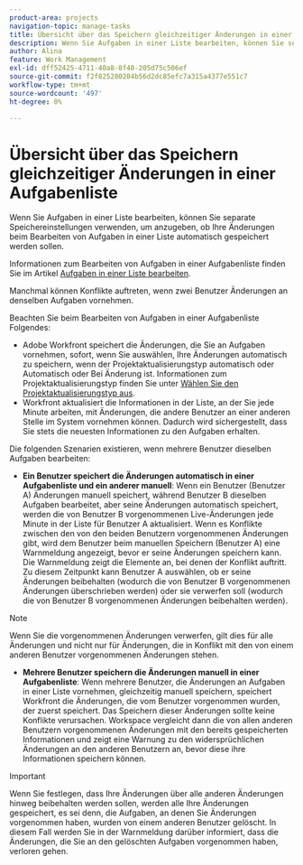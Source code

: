 ```yaml
---
product-area: projects
navigation-topic: manage-tasks
title: Übersicht über das Speichern gleichzeitiger Änderungen in einer Aufgabenliste
description: Wenn Sie Aufgaben in einer Liste bearbeiten, können Sie separate Speichereinstellungen verwenden, um anzugeben, ob Ihre Änderungen beim Bearbeiten von Aufgaben in einer Liste automatisch gespeichert werden sollen.
author: Alina
feature: Work Management
exl-id: dff52425-4711-40a8-8f40-205d75c506ef
source-git-commit: f2f825280204b56d2dc85efc7a315a4377e551c7
workflow-type: tm+mt
source-wordcount: '497'
ht-degree: 0%

---
```


# Übersicht über das Speichern gleichzeitiger Änderungen in einer Aufgabenliste

Wenn Sie Aufgaben in einer Liste bearbeiten, können Sie separate Speichereinstellungen verwenden, um anzugeben, ob Ihre Änderungen beim Bearbeiten von Aufgaben in einer Liste automatisch gespeichert werden sollen.

Informationen zum Bearbeiten von Aufgaben in einer Aufgabenliste finden Sie im Artikel [Aufgaben in einer Liste bearbeiten](../../../manage-work/tasks/manage-tasks/edit-tasks-in-a-list.md).

Manchmal können Konflikte auftreten, wenn zwei Benutzer Änderungen an denselben Aufgaben vornehmen.

Beachten Sie beim Bearbeiten von Aufgaben in einer Aufgabenliste Folgendes:

* Adobe Workfront speichert die Änderungen, die Sie an Aufgaben vornehmen, sofort, wenn Sie auswählen, Ihre Änderungen automatisch zu speichern, wenn der Projektaktualisierungstyp automatisch oder Automatisch oder Bei Änderung ist. Informationen zum Projektaktualisierungstyp finden Sie unter [Wählen Sie den Projektaktualisierungstyp aus](../../../manage-work/projects/manage-projects/select-project-update-type.md).
* Workfront aktualisiert die Informationen in der Liste, an der Sie jede Minute arbeiten, mit Änderungen, die andere Benutzer an einer anderen Stelle im System vornehmen können. Dadurch wird sichergestellt, dass Sie stets die neuesten Informationen zu den Aufgaben erhalten.

Die folgenden Szenarien existieren, wenn mehrere Benutzer dieselben Aufgaben bearbeiten:

* **Ein Benutzer speichert die Änderungen automatisch in einer Aufgabenliste und ein anderer manuell**: Wenn ein Benutzer (Benutzer A) Änderungen manuell speichert, während Benutzer B dieselben Aufgaben bearbeitet, aber seine Änderungen automatisch speichert, werden die von Benutzer B vorgenommenen Live-Änderungen jede Minute in der Liste für Benutzer A aktualisiert. Wenn es Konflikte zwischen den von den beiden Benutzern vorgenommenen Änderungen gibt, wird dem Benutzer beim manuellen Speichern (Benutzer A) eine Warnmeldung angezeigt, bevor er seine Änderungen speichern kann. Die Warnmeldung zeigt die Elemente an, bei denen der Konflikt auftritt. Zu diesem Zeitpunkt kann Benutzer A auswählen, ob er seine Änderungen beibehalten (wodurch die von Benutzer B vorgenommenen Änderungen überschrieben werden) oder sie verwerfen soll (wodurch die von Benutzer B vorgenommenen Änderungen beibehalten werden).

>[!NOTE]
>
>Wenn Sie die vorgenommenen Änderungen verwerfen, gilt dies für alle Änderungen und nicht nur für Änderungen, die in Konflikt mit den von einem anderen Benutzer vorgenommenen Änderungen stehen.

* **Mehrere Benutzer speichern die Änderungen manuell in einer Aufgabenliste**: Wenn mehrere Benutzer, die Änderungen an Aufgaben in einer Liste vornehmen, gleichzeitig manuell speichern, speichert Workfront die Änderungen, die vom Benutzer vorgenommen wurden, der zuerst speichert. Das Speichern dieser Änderungen sollte keine Konflikte verursachen. Workspace vergleicht dann die von allen anderen Benutzern vorgenommenen Änderungen mit den bereits gespeicherten Informationen und zeigt eine Warnung zu den widersprüchlichen Änderungen an den anderen Benutzern an, bevor diese ihre Informationen speichern können.

>[!IMPORTANT]
>
>Wenn Sie festlegen, dass Ihre Änderungen über alle anderen Änderungen hinweg beibehalten werden sollen, werden alle Ihre Änderungen gespeichert, es sei denn, die Aufgaben, an denen Sie Änderungen vorgenommen haben, wurden von einem anderen Benutzer gelöscht. In diesem Fall werden Sie in der Warnmeldung darüber informiert, dass die Änderungen, die Sie an den gelöschten Aufgaben vorgenommen haben, verloren gehen.

<!--
<div data-mc-conditions="QuicksilverOrClassic.Draft mode"> 
<p class="preview" data-mc-conditions="QuicksilverOrClassic.Draft mode">(NOTE: drafted - when replaced with the above live section; does it need an edit??) </p>
<div>
<p>When editing tasks in a list, you can select whether you want each change to be saved automatically or if you want to manually save multiple changes at one time by clicking the Save button. This depends on whether you enable the Autosave setting in the task list or not. </p>
<p>For information about editing tasks in a task list, see the article <a href="../../../manage-work/tasks/manage-tasks/edit-tasks.md" class="MCXref xref" xrefformat="{para}">Edit tasks</a>. </p>
<p>Sometimes, conflicts might appear if two users are making changes on the same tasks. </p>
<p>Consider the following when editing tasks in a task list: </p>
<ul>
<li>Workfront saves the changes you make to tasks immediately when you have enabled the Autosave setting. </li>
<li>Workfront updates the information on the list you are working on every minute with changes that other users might make anywhere else in the system. This ensures that you always get the latest information on the tasks. </li>
</ul>
<p>The following scenarios exist when multiple users are editing the same tasks:</p>
<ul>
<li>One user has Autosave disabled and another has it enabled: If a user (User A) has disabled the Autosave setting and is editing the task list while User B is editing the same tasks but they have enabled the Autosave setting, the live changes made by User B are updated on the list for User A every minute. If there are conflicts between the changes made by the two users, the user with the Autosave setting disabled (User A) sees a warning message before they can save their changes, that shows the items that have those conflicting changes. At this time, User A can choose whether they should keep their changes (which overwrites the changes made by User B), or discard them (which keeps the changes made by User B.) </li>
</ul> <note type="note">
When you select to discard the changes you made, this applies to all the changes and not just to those that have conflicts with the edits made by another user.
</note>
<ul>
<li>Several users have disabled the Autosave setting: If several users that have disabled the Autosave setting are making changes at the same time, Workfront saves the changes made by the user who saves first. Saving these changes should not encounter any conflicts. Workfrontthen compares the changes made by all the other users with the information that it already saved and displays a warning about the conflicting changes to the other users before they can save their information. </li>
</ul> <note type="important">
When you select to keep your changes over all other changes, your changes are saved, unless the tasks you made changes to were deleted by another user. In this case, the warning message informs you that the changes you made to the deleted tasks are lost.
</note>
</div>
</div>
-->
